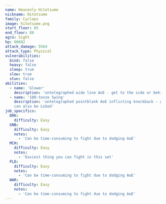 ```yaml
---
name: Heavenly Hitotsume
nickname: Hitotsume
family: Cyclops
image: hitotsume.png
start_floor: 85
end_floor: 88
agro: Sight
hp: 60682
attack_damage: 5564
attack_type: Physical
vulnerabilities:
  bind: false
  heavy: false
  sleep: true
  slow: true
  stun: false
abilities:
  - name: 'Glower'
    description: 'untelegraphed wide line AoE - get to the side or behind'
  - name: '100-tonze Swing'
    description: 'untelegraphed pointblank AoE inflicting knockback - get away;
    can also be LoSed'
job_specifics:
  DRK:
    difficulty: Easy
  GNB:
    difficulty: Easy
    notes:
      - 'Can be time-consuming to fight due to dodging AoE'
  MCH:
    difficulty: Easy
    notes:
      - 'Easiest thing you can fight in this set'
  PLD:
    difficulty: Easy
    notes:
      - 'Can be time-consuming to fight due to dodging AoE'
  WAR:
    difficulty: Easy
    notes:
      - 'Can be time-consuming to fight due to dodging AoE'
---
```

